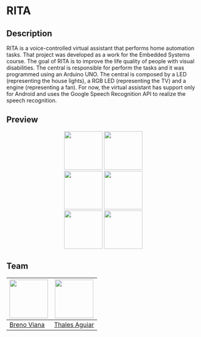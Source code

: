 # RITA

## Description

RITA is a voice-controlled virtual assistant that performs home automation tasks. That project was developed as a work for the Embedded Systems course. The goal of RITA is to improve the life quality of people with visual disabilities. The central is responsible for perform the tasks and it was programmed using an Arduino UNO. The central is composed 
by a LED (representing the house lights), a RGB LED (representing the TV) and a engine (representing a fan). For now, the virtual assistant has support only for Android and uses the Google Speech Recognition API to realize the speech recognition.

## Preview

<div style="margin: 0 auto; max-width: 250px;">
	<p align="center">
		<img height="100px" src ="Conversation.jpeg"/>
		<img height="100px" src ="Conversation.jpeg"/>
		<img height="100px" src ="Conversation.jpeg"/>
		<img height="100px" src ="Conversation.jpeg"/>
		<img height="100px" src ="Conversation.jpeg"/>
		<img height="100px" src ="Conversation.jpeg"/>
	</p>	
</div>


## Team

[<img src="https://avatars2.githubusercontent.com/u/17532418?v=3&s=400" width="100"/>](https://github.com/brenov) | [<img src="https://avatars1.githubusercontent.com/u/11097182?s=400&v=4" width="100"/>](https://github.com/thalesaguiar21)
---|---
[Breno Viana](https://github.com/brenov) | [Thales Aguiar](https://github.com/thalesaguiar21)

